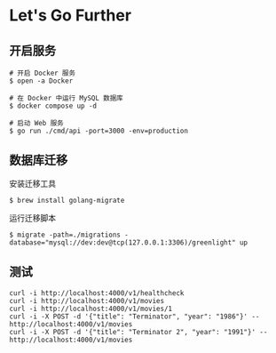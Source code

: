 # Let's Go Further

## 开启服务

```console
# 开启 Docker 服务
$ open -a Docker

# 在 Docker 中运行 MySQL 数据库
$ docker compose up -d

# 启动 Web 服务
$ go run ./cmd/api -port=3000 -env=production
```

## 数据库迁移

安装迁移工具

```console
$ brew install golang-migrate
```

运行迁移脚本

```console
$ migrate -path=./migrations -database="mysql://dev:dev@tcp(127.0.0.1:3306)/greenlight" up
```

## 测试

```console
curl -i http://localhost:4000/v1/healthcheck
curl -i http://localhost:4000/v1/movies
curl -i http://localhost:4000/v1/movies/1
curl -i -X POST -d '{"title": "Terminator", "year": "1986"}' -- http://localhost:4000/v1/movies
curl -i -X POST -d '{"title": "Terminator 2", "year": "1991"}' -- http://localhost:4000/v1/movies
```
